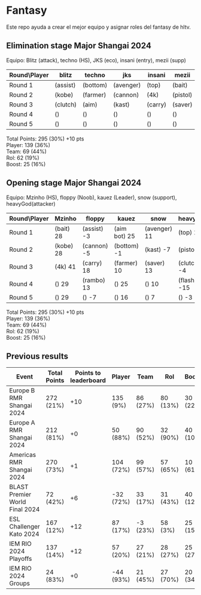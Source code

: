 # Fantasy

Este repo ayuda a crear el mejor equipo y asignar roles del fantasy de hltv. 

## Elimination stage Major Shangai 2024

Equipo: Blitz (attack), techno (HS), JKS (eco), insani (entry), mezii (supp)

| Round\Player | blitz | techno | jks | insani | mezii |  |
|--------------|---------|-----------|------|------|------|--------|
| Round 1 | (assist) | (bottom) | (avenger) | (top) | (bait) |  |
| Round 2 | (kobe) | (farmer) | (cannon) | (4k) | (pistol) |  |
| Round 3 | (clutch) | (aim) | (kast) | (carry) | (saver) |  |
| Round 4 | () | () | () | () | () |  |
| Round 5 | () | () | () | () | () |  |


Total Points: 295 (30%) +10 pts  
Player: 139 (36%)  
Team: 69 (44%)  
Rol: 62 (19%)  
Boost: 25 (16%)

## Opening stage Major Shangai 2024

Equipo: Mzinho (HS), floppy (Noob), kauez (Leader), snow (support), heavyGod(attacker)

| Round\Player | Mzinho | floppy | kauez | snow | heavyGod |  |
|--------------|---------|-----------|------|------|------|--------|
| Round 1 | (bait) 28 | (assist) -3 | (aim bot) 25 | (avenger) 11 | (top) 12 | 73 |
| Round 2 | (kobe) 28 | (cannon) -5 | (bottom) -1 | (kast) -7 | (pistol) 25 | 40 |
| Round 3 | (4k) 41 | (carry) 18 | (farmer) 10 | (saver) 13 | (clutch) -4 | 78 |
| Round 4 | () 29 | (rambo) 13 | () 25 | () 10 | (flash) -15 | 62 |
| Round 5 | () 29 | () -7 | () 16 | () 7 | () -3 | 42 |


Total Points: 295 (30%) +10 pts  
Player: 139 (36%)  
Team: 69 (44%)  
Rol: 62 (19%)  
Boost: 25 (16%)
 
## Previous results

| Event | Total Points | Points to leaderboard | Player | Team | Rol | Booster |
|-------|--------------|----|------|------|-----|---------|
| Europe B RMR Shangai 2024 | 272 (21%) | +10 | 135 (9%) | 86 (27%) | 80 (13%) | 30 (22%) |
| Europe A RMR Shangai 2024 | 212 (81%) | +0 | 50 (88%) | 90 (52%) | 32 (90%) | 40 (10%) |
| Americas RMR Shangai 2024 | 270 (73%) | +1 | 104 (72%) | 99 (57%) | 57 (65%) | 10 (61%) |
| BLAST Premier World Final 2024 | 72 (42%) | +6 | -32 (72%) | 33 (17%) | 31 (43%) | 40 (12%) |
| ESL Challenger Kato 2024 | 167 (12%) | +12 | 87 (17%) | -3 (23%) | 58 (3%) | 25 (15%) |
| IEM RIO 2024 Playoffs | 137 (14%) | +12 | 57 (20%) | 27 (21%) | 28 (27%) | 25 (27%) |
| IEM RIO 2024 Groups | 24 (83%) | +0 | -44 (93%) | 21 (45%) | 27 (70%) | 20 (34%) |
